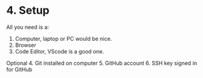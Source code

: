 # 4. Setup
All you need is a:
1. Computer, laptop or PC would be nice.
2. Browser
3. Code Editor, VScode is a good one.

Optional
4. Git installed on computer
5. GitHub account
6. SSH key signed in for GitHub